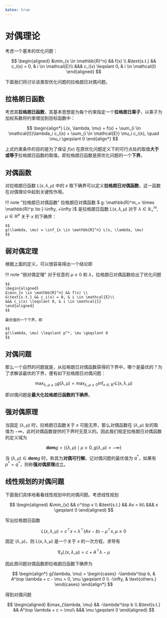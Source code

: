 ```yaml
---
katex: true
---
```


# 对偶理论
考虑一个基本的优化问题：

$$
\begin{aligned}
&\min_{x \in \mathbb{R}^n} && f(x) \\
&\text{s.t.} && c_i(x) = 0, & i \in \mathcal{E}\\
&&& c_i(x) \leqslant 0, & i \in \mathcal{I}
\end{aligned}
$$

下面我们将讨论该类型优化问题的拉格朗日对偶问题。

## 拉格朗日函数

考虑其**拉格朗日函数**，其基本思想是为每个约束指定一个**拉格朗日乘子**，以乘子为加权系数将约束增加到目标函数中：

$$
\begin{align*}
L(x, \lambda, \mu) = f(x) + \sum_{i \in \mathcal{I}}\lambda_i c_i(x) + \sum_{i \in \mathcal{E}} \mu_i c_i(x), \quad \mu_i \geqslant 0
\end{align*}
$$

上式约束条件的目的是为了保证 $f(x)$ 在原优化问题定义下的可行点处的取值**大于或等于**拉格朗日函数的取值。即拉格朗日函数是原优化问题的一个**下界**。

## 对偶函数

对拉格朗日函数 $L(x, \lambda, \mu)$ 中的 $x$ 取下确界可以定义**拉格朗日对偶函数**，这一函数在对偶理论中起到关键性作用。

!!! note "拉格朗日对偶函数"
    拉格朗日对偶函数 $ g: \mathbb{R}^m_+ \times \mathbb{R}^p \to [-\infty, +\infty )$ 是拉格朗日函数 $L(x, \lambda, \mu)$ 对于 $\lambda \in \mathbb{R}^m_+, \mu \in \mathbb{R}^p$ 关于 $x$ 的下确界：

    $$
    g(\lambda, \mu) = \inf_{x \in \mathbb{R}^n} L(x, \lambda, \mu)
    $$

## 弱对偶定理

根据上面的定义，可以很容易得出一个结论即

!!! note "弱对偶定理"
    对于任意的 $\mu \geqslant 0$ 和 $\lambda$，拉格朗日对偶函数给出了优化问题

    $$
    \begin{aligned}
    &\min_{x \in \mathbb{R}^n} && f(x) \\
    &\text{s.t.} && c_i(x) = 0, & i \in \mathcal{E}\\
    &&& c_i(x) \leqslant 0, & i \in \mathcal{I}
    \end{aligned}
    $$

    最优值的一个下界，即

    $$
    g(\lambda, \mu) \leqslant p^*, \mu \geqslant 0
    $$

## 对偶问题

那么一个自然的问题就是，从拉格朗日对偶函数获得的下界中，哪个是最优的？为了求解该最优的下界，便有如下拉格朗日对偶问题：

$$
\max_{\lambda, \mu \geqslant 0} g(\lambda, \mu) = \max_{\lambda, \mu \geqslant 0} \inf_{x \in \mathbb{R}^n} L(x, \lambda, \mu)
$$

即对偶问题是**最大化拉格朗日函数的下确界**。

## 强对偶原理

当固定 $(\lambda, \mu)$ 时，拉格朗日函数关于 $x$ 可能无界，那么对偶函数在 $(\lambda, \mu)$ 处的取值为 $-\infty$，此时对偶函数提供的下界时无意义的。因此我们规定拉格朗日对偶函数的定义域为

$$
\mathbf{dom } g = \{ (\lambda, \mu) \mid \mu \geqslant 0, g(\lambda, \mu) > -\infty \}
$$

当 $(\lambda, \mu) \in \mathbf{dom } g$ 时，称其为**对偶可行解**。记对偶问题的最优值为 $q^*$，如果有 $p^* = q^*$，则称**强对偶原理**成立。 

## 线性规划的对偶问题

下面我们具体地看看线性规划中的对偶问题。考虑线性规划

$$
\begin{aligned}
&\min_{x} && c^\top x \\
&\text{s.t.} && Ax = b\\
&&& x \geqslant 0
\end{aligned}
$$

写出拉格朗日函数

$$
L(x, \lambda, \mu) = c^\top x + \lambda^\top (Ax - b) - \mu^\top x, \mu \geqslant 0
$$

固定 $(\lambda, \mu)$，则 $L(x, \lambda, \mu)$ 是一个关于 $x$ 的一次方程，求导有

$$
\nabla_x L(x, \lambda, \mu) = c + A^\top \lambda - \mu
$$

因此原问题对偶函数即拉格朗日函数下确界为

$$
\begin{align*}
    g(\lambda, \mu) = 
    \begin{cases}
        -\lambda^\top b, & A^\top \lambda + c - \mu = 0, \mu \geqslant 0 \\
        -\infty, & \text{others.}
    \end{cases}
\end{align*}
$$

得到对偶问题

$$
\begin{aligned}
&\max_{\lambda, \mu} && -\lambda^\top b \\
&\text{s.t.} && A^\top \lambda + c = \mu\\
&&& \mu \geqslant 0
\end{aligned}
$$


